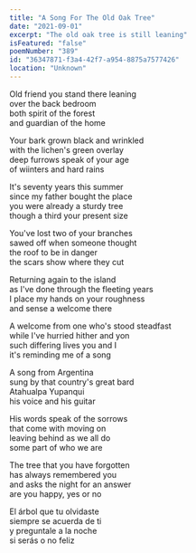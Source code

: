 ```yaml
---
title: "A Song For The Old Oak Tree"
date: "2021-09-01"
excerpt: "The old oak tree is still leaning"
isFeatured: "false"
poemNumber: "389"
id: "36347871-f3a4-42f7-a954-8875a7577426"
location: "Unknown"
---
```


Old friend you stand there leaning  
over the back bedroom  
both spirit of the forest  
and guardian of the home

Your bark grown black and wrinkled  
with the lichen's green overlay  
deep furrows speak of your age  
of wiinters and hard rains

It's seventy years this summer  
since my father bought the place  
you were already a sturdy tree  
though a third your present size

You've lost two of your branches  
sawed off when someone thought  
the roof to be in danger  
the scars show where they cut

Returning again to the island  
as I've done through the fleeting years  
I place my hands on your roughness  
and sense a welcome there

A welcome from one who's stood steadfast  
while I've hurried hither and yon  
such differing lives you and I  
it's reminding me of a song

A song from Argentina  
sung by that country's great bard  
Atahualpa Yupanqui  
his voice and his guitar

His words speak of the sorrows  
that come with moving on  
leaving behind as we all do  
some part of who we are

The tree that you have forgotten  
has always remembered you  
and asks the night for an answer  
are you happy, yes or no

El árbol que tu olvidaste  
siempre se acuerda de ti  
y preguntale a la noche  
si serás o no feliz
